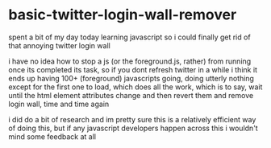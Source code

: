 # basic-twitter-login-wall-remover

spent a bit of my day today learning javascript so i could finally get rid of that annoying twitter login wall

i have no idea how to stop a js (or the foreground.js, rather) from running once its completed its task, so if you dont refresh twitter in a while i think it ends up having 100+ (foreground) javascripts going, doing utterly nothing
except for the first one to load, which does all the work, which is to say, wait until the html element attributes change and then revert them and remove login wall, time and time again

i did do a bit of research and im pretty sure this is a relatively efficient way of doing this, but if any javascript developers happen across this i wouldn't mind some feedback at all
